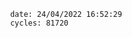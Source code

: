 

                date: 24/04/2022 16:52:29
                cycles: 81720

                         